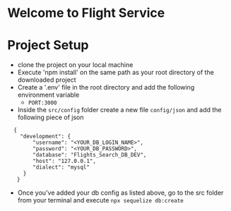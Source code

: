 # Welcome to Flight Service

# Project Setup
  - clone the project on your local machine
  - Execute 'npm install' on the same path as your root directory of the downloaded project
  - Create a '.env' file in the root directory and add the following environment variable
       - `PORT:3000`
  - Inside the `src/config` folder create a new file `config/json` and add the following piece of json

```
  {
    "development": {
        "username": "<YOUR_DB_LOGIN_NAME>",
        "password": "<YOUR_DB_PASSWORD>",
        "database": "Flights_Search_DB_DEV",
        "host": "127.0.0.1",
        "dialect": "mysql"
     }
   }

```
 - Once you've added your db config as listed above, go to the src folder from your terminal and execute `npx sequelize db:create`